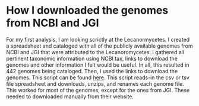 # How I downloaded the genomes from NCBI and JGI

For my first analysis, I am looking scrictly at the Lecanormycetes. I created a spreadsheet and cataloged with all of the publicly available genomes from NCBI and JGI that were attributed to the Lecanoromycetes. I gathered all pertinent taxonomic information using NCBI tax, links to download the genomes and other information I felt would be useful. In all, this resulted in 442 genomes being cataloged. Then, I used the links to download the genomes. This script can be found [here](). This script reads-in the csv or tsv file spreadsheet and downloads, unzips, and renames each genome file. This worked for most of the genomes, except for the ones from JGI. These needed to downloaded manually from their website.
